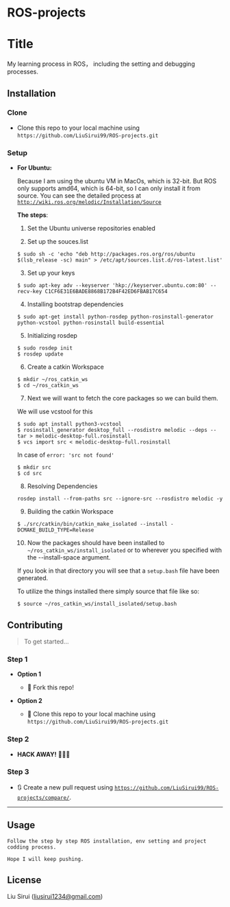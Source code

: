 # ROS-projects


# Title

My learning process in ROS， including the setting and debugging processes. 


## Installation

### Clone

- Clone this repo to your local machine using `https://github.com/LiuSirui99/ROS-projects.git`

### Setup

- **For Ubuntu:**
    
    Because I am using the ubuntu VM in MacOs, which is 32-bit. But ROS only supports amd64, which is 64-bit, so I can only install it from source. You can see the detailed process at <a href="https://opencv.org/releases/" target="_blank">`http://wiki.ros.org/melodic/Installation/Source`</a> 
    
    
    **The steps**:
    
    1. Set the Ubuntu universe repositories enabled
    
    2. Set up the souces.list
    ```
    $ sudo sh -c 'echo "deb http://packages.ros.org/ros/ubuntu $(lsb_release -sc) main" > /etc/apt/sources.list.d/ros-latest.list'
    ```
    3. Set up your keys
    ```
    $ sudo apt-key adv --keyserver 'hkp://keyserver.ubuntu.com:80' --recv-key C1CF6E31E6BADE8868B172B4F42ED6FBAB17C654
    ```
    4. Installing bootstrap dependencies
    ```
    $ sudo apt-get install python-rosdep python-rosinstall-generator python-vcstool python-rosinstall build-essential
    ```
    5. Initializing rosdep
    ```
    $ sudo rosdep init
    $ rosdep update
    ```
    6. Create a catkin Workspace
    ```
    $ mkdir ~/ros_catkin_ws
    $ cd ~/ros_catkin_ws
    ```
    7. Next we will want to fetch the core packages so we can build them. 
    
    We will use vcstool for this
    ```
    $ sudo apt install python3-vcstool
    $ rosinstall_generator desktop_full --rosdistro melodic --deps --tar > melodic-desktop-full.rosinstall
    $ vcs import src < melodic-desktop-full.rosinstall
    ```
    In case of `error: 'src not found'`
    ```
    $ mkdir src
    $ cd src
    ```
    8. Resolving Dependencies
    ```
    rosdep install --from-paths src --ignore-src --rosdistro melodic -y
    ```
    9. Building the catkin Workspace
    ```
    $ ./src/catkin/bin/catkin_make_isolated --install -DCMAKE_BUILD_TYPE=Release
    ```
    10. Now the packages should have been installed to `~/ros_catkin_ws/install_isolated` or to wherever you specified with the --install-space argument. 
    
    If you look in that directory you will see that a `setup.bash` file have been generated. 
    
    To utilize the things installed there simply source that file like so: 
    ```
    $ source ~/ros_catkin_ws/install_isolated/setup.bash
    ```
    

## Contributing

> To get started...

### Step 1

- **Option 1**
    - 🍴 Fork this repo!

- **Option 2**
    - 👯 Clone this repo to your local machine using `https://github.com/LiuSirui99/ROS-projects.git`

### Step 2

- **HACK AWAY!** 🔨🔨🔨

### Step 3

- 🔃 Create a new pull request using <a href="https://github.com/LiuSirui99/ROS-projects/compare/" target="_blank">`https://github.com/LiuSirui99/ROS-projects/compare/`</a>.

---

## Usage

```
Follow the step by step ROS installation, env setting and project codding process. 

Hope I will keep pushing.

```


## License

Liu Sirui (liusirui1234@gmail.com)
